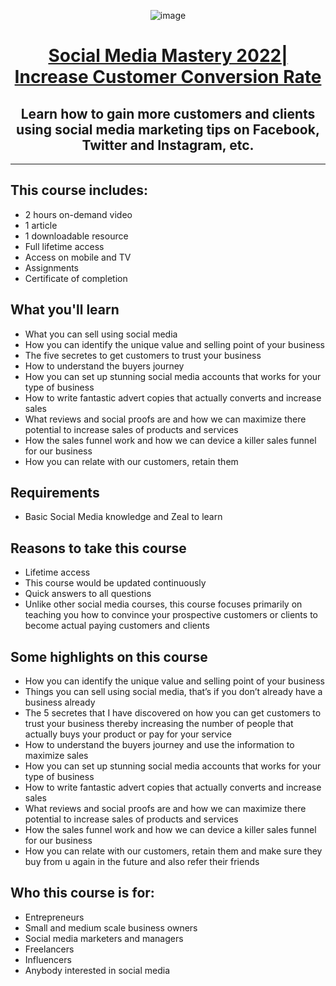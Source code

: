 <div align="center">

![image](https://user-images.githubusercontent.com/51442719/170890727-3809071c-32af-4280-b878-3b0e67b5cdf9.png)

# [Social Media Mastery 2022| Increase Customer Conversion Rate](https://www.udemy.com/course/social-media-mastery-increase-customer-conversion-rate/)
## Learn how to gain more customers and clients using social media marketing tips on Facebook, Twitter and Instagram, etc.

  
</div>

---

## This course includes:
- 2 hours on-demand video
- 1 article
- 1 downloadable resource
- Full lifetime access
- Access on mobile and TV
- Assignments
- Certificate of completion

## What you'll learn
- What you can sell using social media
- How you can identify the unique value and selling point of your business
- The five secretes to get customers to trust your business
- How to understand the buyers journey
- How you can set up stunning social media accounts that works for your type of business
- How to write fantastic advert copies that actually converts and increase sales
- What reviews and social proofs are and how we can maximize there potential to increase sales of products and services
- How the sales funnel work and how we can device a killer sales funnel for our business
- How you can relate with our customers, retain them

## Requirements
- Basic Social Media knowledge and Zeal to learn

## Reasons to take this course
- Lifetime access
- This course would be updated continuously
- Quick answers to all questions
- Unlike other social media courses, this course focuses primarily on teaching you how to convince your prospective customers or clients to become actual paying customers and clients

## Some highlights on this course
- How you can identify the unique value and selling point of your business
- Things you can sell using social media, that’s if you don’t already have a business already
- The 5 secretes that I have discovered on how you can get customers to trust your business thereby increasing the number of people that actually buys your product or pay for your service
- How to understand the buyers journey and use the information to maximize sales
- How you can set up stunning social media accounts that works for your type of business
- How to write fantastic advert copies that actually converts and increase sales
- What reviews and social proofs are and how we can maximize there potential to increase sales of products and services
- How the sales funnel work and how we can device a killer sales funnel for our business
- How you can relate with our customers, retain them and make sure they buy from u again in the future and also refer their friends

## Who this course is for:
- Entrepreneurs
- Small and medium scale business owners
- Social media marketers and managers
- Freelancers
- Influencers
- Anybody interested in social media


